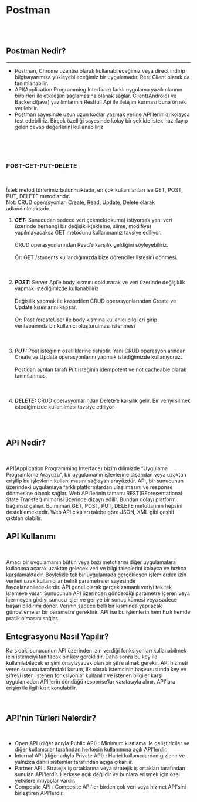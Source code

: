 
<h1>Postman</h1>
<br><br>
<h2>Postman Nedir?</h2>


--------------
<ul>
<li>Postman, Chrome uzantısı olarak kullanabileceğimiz veya direct indirip bilgisayarımıza yükleyebileceğimiz bir uygulamadır. Rest Client olarak da tanımlanabilir.</li>
<li>API(Application Programming Interface) farklı uygulama yazılımlarının birbirleri ile etkileşim sağlamasına olanak sağlar. Client(Android) ve Backend(java) yazılımlarının Restfull Api ile iletişim kurması buna örnek verilebilir.</li>
<li>Postman sayesinde uzun uzun kodlar yazmak yerine API’lerimizi kolayca test edebiliriz. Birçok özelliği sayesinde kolay bir şekilde istek hazırlayıp gelen cevap değerlerini kullanabiliriz</li>
</ul>
<br><br><br>
<h3>POST-GET-PUT-DELETE</h3>
 <br>
<p>İstek metod türlerimiz bulunmaktadır, en çok kullanılanları ise GET, POST, PUT, DELETE metodlarıdır.
<br> Not: CRUD operasyonları Create, Read, Update, Delete olarak adlandırılmaktadır.</p>

<ol>
<li><strong><em>GET:</em></strong> Sunucudan sadece veri çekmek(okuma) istiyorsak yani veri üzerinde herhangi bir değişiklik(ekleme, slime, modifiye) yapılmayacaksa GET metodunu kullanmamız tavsiye ediliyor.
<br><br>
CRUD operasyonlarından Read’e karşılık geldiğini söyleyebiliriz.
<br><br>
Ör: GET /students kullandığımızda bize öğrenciler listesini dönmesi.</li>
<br><br><br>
<li><strong><em>POST:</em></strong> Server Api’e body kısmını doldurarak ve veri üzerinde değişiklik yapmak istediğimizde kullanabiliriz
 <br><br>
Değişilik yapmak ile kastedilen CRUD operasyonlarından Create ve Update kısımlarını kapsar.
<br><br>
Ör: Post /createUser ile body kısmına kullanıcı bilgileri girip veritabanında bir kullanıcı oluşturulması istenmesi
</li>
<br><br><br>
<li><strong><em>PUT:</em></strong> Post isteğinin özelliklerine sahiptir. Yani CRUD operasyonlarından Create ve Update operasyonlarını yapmak istediğimizde kullanıyoruz. 
<br><br>
Post’dan ayrılan tarafı Put isteğinin idempotent ve not cacheable olarak tanımlanması
</li>
<br><br><br>
<li><strong><em>DELETE:</em></strong> CRUD operasyonlarından Delete’e karşılık gelir. Bir veriyi silmek istediğimizde kullanılması tavsiye ediliyor
 </li>
</ol>
<br><br>
<h2>API Nedir?</h2>
<br>
<p>API(Application Programming Interface) bizim dilimizde “Uygulama Programlama Arayüzü”, bir uygulamanın işlevlerine dışarıdan veya uzaktan erişilip bu işlevlerin kullanılmasını sağlayan arayüzdür. API, bir sunucunun üzerindeki uygulamaya farklı platformlardan ulaşılmasını ve response dönmesine olanak sağlar. Web API’lerinin tamamı REST(REpresentational State Transfer) mimarisi üzerinde dizayn edilir. Bundan dolayı platform bağımsız çalışır. Bu mimari GET, POST, PUT, DELETE metotlarının hepsini desteklemektedir. Web API çıktıları talebe göre JSON, XML gibi çeşitli çıktıları olabilir.</p>
<h2>API Kullanımı</h2>
<br>
<p>Amacı bir uygulamanın bütün veya bazı metotlarını diğer uygulamalara kullanıma açarak uzaktan gelecek veri ve bilgi taleplerini kolayca ve hızlıca karşılamaktadır. Böylelikle tek bir uygulamada gerçekleşen işlemlerden izin verilen uzak kullanıcılar belirli parametreler sayesinde faydalanabileceklerdir. API genel olarak gerçek zamanlı veriyi tek tek işlemeye yarar. Sunucunun API üzerinden gönderdiği parametre içeren veya içermeyen girdiyi sunucu işler ve geriye bir sonuç kümesi veya sadece başarı bildirimi döner. Verinin sadece belli bir kısmında yapılacak güncellemeler bir parametre gerektirir. API ise bu işlemlerin hem hızlı hemde pratik olmasını sağlar.</p>
<h2>Entegrasyonu Nasıl Yapılır?</h2>
<p>Karşıdaki sunucunun API üzerinden izin verdiği fonksiyonları kullanabilmek için istemciyi tanıtacak bir key gereklidir. Daha sonra bu key ile kullanılabilecek erişimi onaylayacak olan bir şifre almak gerekir. API hizmeti veren sunucu tarafındaki kurum, ilk olarak istemcinin başvurusunda key ve şifreyi ister. İstenen fonksiyonlar kullanılır ve istenen bilgiler karşı uygulamadan API’lerin döndüğü response’lar vasıtasıyla alınır. API’lara erişim ile ilgili kısıt konulabilir.</p>
<br>
<h2>API'nin Türleri Nelerdir?</h2>
<br>
<ul>
<li>Open API (diğer adıyla Public API) : Minimum kısıtlama ile geliştiriciler ve diğer kullanıcılar tarafından herkesin kullanımına açık API'lerdir.</li>
<li>Internal API (diğer adıyla Private API) : Harici kullanıcılardan gizlenir ve yalnızca dahili sistemler tarafından açığa çıkarılır. </li>
<li>Partner API : Stratejik iş ortaklarına veya stratejik iş ortakları tarafından sunulan API'lerdir. Herkese açık değildir ve bunlara erişmek için özel yetkilere ihtiyaçlar vardır. </li>
<li>Composite API : Composite API'ler birden çok veri veya hizmet API'sini birleştiren API'lerdir. </li>
</ul>